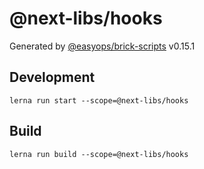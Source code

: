 # @next-libs/hooks

Generated by [@easyops/brick-scripts] v0.15.1

## Development

`lerna run start --scope=@next-libs/hooks`

## Build

`lerna run build --scope=@next-libs/hooks`

[@easyops/brick-scripts]: https://github.com/easyops-cn/next-core/tree/master/packages/brick-scripts
